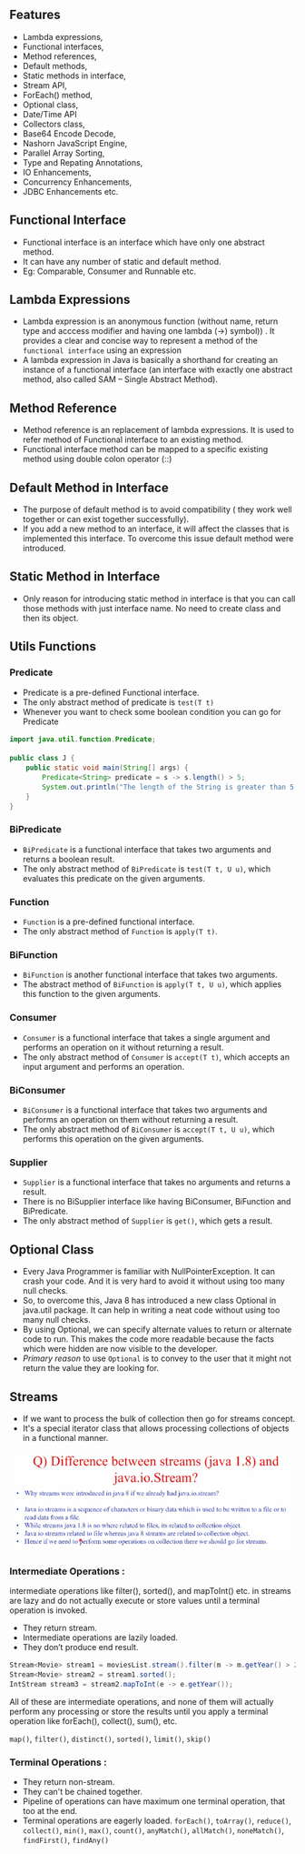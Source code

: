 ## Features
- Lambda expressions,
-  Functional interfaces,
-  Method references,
-  Default methods,
-  Static methods in interface,
-  Stream API,
-  ForEach() method,
-  Optional class,
-  Date/Time API
-  Collectors class,
-  Base64 Encode Decode,
-  Nashorn JavaScript Engine,
-  Parallel Array Sorting,
-  Type and Repating Annotations,
-  IO Enhancements,
-  Concurrency Enhancements,
-  JDBC Enhancements etc.

## Functional Interface
- Functional interface is an interface which have only one abstract method.
- It can have any number of static and default method.
- Eg: Comparable, Consumer and Runnable etc.

## Lambda Expressions
- Lambda expression is an anonymous function (without name, return type and acccess modifier
and having one lambda (->) symbol)) . It provides a clear and concise way to represent a method of the `functional interface` using an expression
- A lambda expression in Java is basically a shorthand for creating an instance of a functional interface (an interface with exactly one abstract method, also called SAM – Single Abstract Method).

## Method Reference
- Method reference is an replacement of lambda expressions. It is used to refer method of Functional interface to an existing method.
- Functional interface method can be mapped to a specific existing method using double colon operator (::)

## Default Method in Interface
- The purpose of default method is to avoid compatibility ( they work well together or can exist together successfully). 
- If you add a new method to an interface, it will affect the classes that is implemented this interface. To overcome this issue default method were introduced.

## Static Method in Interface
- Only reason for introducing static method in interface is that you can call those methods with just interface name. No need to create class and then its object.

## Utils Functions
### Predicate
- Predicate is a pre-defined Functional interface.
- The only abstract method of predicate is `test(T t)`
- Whenever you want to check some boolean condition you can go for Predicate
```java
import java.util.function.Predicate;

public class J {
    public static void main(String[] args) {
        Predicate<String> predicate = s -> s.length() > 5;
        System.out.println("The length of the String is greater than 5: " + predicate.test("Java Language"));
    }
}
```
### BiPredicate
- `BiPredicate` is a functional interface that takes two arguments and returns a boolean result.
- The only abstract method of `BiPredicate` is `test(T t, U u)`, which evaluates this predicate on the given arguments.


### Function
- `Function` is a pre-defined functional interface.
- The only abstract method of `Function` is `apply(T t)`.

### BiFunction
- `BiFunction` is another functional interface that takes two arguments.
- The abstract method of `BiFunction` is `apply(T t, U u)`, which applies this function to the given arguments.

### Consumer
- `Consumer` is a functional interface that takes a single argument and performs an operation on it without returning a result.
- The only abstract method of `Consumer` is `accept(T t)`, which accepts an input argument and performs an operation.

### BiConsumer
- `BiConsumer` is a functional interface that takes two arguments and performs an operation on them without returning a result.
- The only abstract method of `BiConsumer` is `accept(T t, U u)`, which performs this operation on the given arguments.

### Supplier
- `Supplier` is a functional interface that takes no arguments and returns a result.
- There is no BiSupplier interface like having BiConsumer, BiFunction and BiPredicate.
- The only abstract method of `Supplier` is `get()`, which gets a result.

## Optional Class
- Every Java Programmer is familiar with NullPointerException. It can crash your code. And it is very hard to avoid it without using too many null checks. 
- So, to overcome this, Java 8 has introduced a new class Optional in java.util package. It can help in writing a neat code without using too many null checks. 
- By using Optional, we can specify alternate values to return or alternate code to run. This makes the code more readable because the facts which were hidden are now visible to the developer.
- *Primary reason* to use `Optional` is to convey to the user that it might not return the value they are looking for.


## Streams

- If we want to process the bulk of collection then go for streams concept.
- It's a special iterator class that allows processing collections of objects in a functional manner.

![img.png](img.png)

### Intermediate Operations :
intermediate operations like filter(), sorted(), and mapToInt() etc. in streams are lazy and do not 
actually execute or store values until a terminal operation is invoked.
- They return stream.
- Intermediate operations are lazily loaded.
- They don’t produce end result.

```java
Stream<Movie> stream1 = moviesList.stream().filter(m -> m.getYear() > 2017);
Stream<Movie> stream2 = stream1.sorted();
IntStream stream3 = stream2.mapToInt(e -> e.getYear());
```
All of these are intermediate operations, and none of them will actually perform any processing or store the results until you apply a terminal operation like forEach(), collect(), sum(), etc.

`map()`, `filter()`, `distinct()`, `sorted()`, `limit()`, `skip()`

### Terminal Operations :
- They return non-stream.
- They can't be chained together.
- Pipeline of operations can have maximum one terminal operation, that too at the end.
- Terminal operations are eagerly loaded.
`forEach()`, `toArray()`, `reduce()`, `collect()`, `min()`, `max()`, `count()`, 
`anyMatch()`, `allMatch()`, `noneMatch()`, `findFirst()`, `findAny()`


